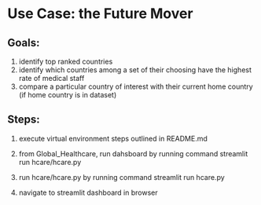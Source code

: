 # Use Case: the Future Mover
## Goals:
1. identify top ranked countries
2. identify which countries among a set of their choosing have the highest rate of medical staff
3. compare a particular country of interest with their current home country (if home country is in dataset)
## Steps:
1. execute virtual environment steps outlined in README.md
2.  from Global_Healthcare, run dahsboard by running command
    streamlit run hcare/hcare.py
    
4. run hcare/hcare.py by running command
    streamlit run hcare.py
5. navigate to streamlit dashboard in browser